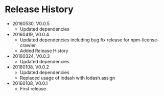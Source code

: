 # Release History

* 20160530, V0.0.5
    * Updated dependencies
* 20160419, V0.0.4
    * Updated dependencies including bug fix release for npm-license-crawler
    * Added Release History
* 20160324, V0.0.3
    * Updated dependencies
* 20160108, V0.0.2
    * Updated dependencies
    * Replaced usage of lodash with lodash.assign
* 20160108, V0.0.1
    * First release
